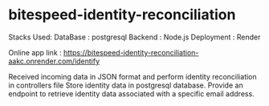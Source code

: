 # bitespeed-identity-reconciliation



Stacks Used:
DataBase : postgresql
Backend : Node.js
Deployment : Render



Online app link : https://bitespeed-identity-reconciliation-aakc.onrender.com/identify

Received incoming data in JSON format and perform identity reconciliation in controllers file
Store identity data in postgresql database.
Provide an endpoint to retrieve identity data associated with a specific email address.
